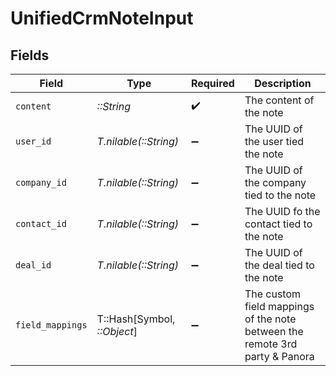 # UnifiedCrmNoteInput


## Fields

| Field                                                                       | Type                                                                        | Required                                                                    | Description                                                                 |
| --------------------------------------------------------------------------- | --------------------------------------------------------------------------- | --------------------------------------------------------------------------- | --------------------------------------------------------------------------- |
| `content`                                                                   | *::String*                                                                  | :heavy_check_mark:                                                          | The content of the note                                                     |
| `user_id`                                                                   | *T.nilable(::String)*                                                       | :heavy_minus_sign:                                                          | The UUID of the user tied the note                                          |
| `company_id`                                                                | *T.nilable(::String)*                                                       | :heavy_minus_sign:                                                          | The UUID of the company tied to the note                                    |
| `contact_id`                                                                | *T.nilable(::String)*                                                       | :heavy_minus_sign:                                                          | The UUID fo the contact tied to the note                                    |
| `deal_id`                                                                   | *T.nilable(::String)*                                                       | :heavy_minus_sign:                                                          | The UUID of the deal tied to the note                                       |
| `field_mappings`                                                            | T::Hash[Symbol, *::Object*]                                                 | :heavy_minus_sign:                                                          | The custom field mappings of the note between the remote 3rd party & Panora |